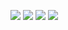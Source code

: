 
![](https://img.shields.io/github/release/nawab69/steemtools.svg?style=flat-square)
![](https://img.shields.io/github/license/nawab69/steemtools.svg?style=popout-square)
![](https://img.shields.io/librariesio/github/nawab69/steemtools.svg?style=flat-square)
![](https://img.shields.io/github/last-commit/nawab69/steemtools.svg?style=flat-square)
